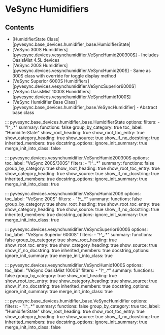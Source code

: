 # VeSync Humidifiers

## Contents

- [HumidifierState Class][pyvesync.base_devices.humidifier_base.HumidifierState]
- [VeSync 300S Humidifiers][pyvesync.devices.vesynchumidifier.VeSyncHumid200300S] - Includes OasisMist 4.5L devices
- [VeSync 200S Humidifiers][pyvesync.devices.vesynchumidifier.VeSyncHumid200S] - Same as 300S class with override for toggle display method
- [VeSync Superior 6000S Humidifiers][pyvesync.devices.vesynchumidifier.VeSyncSuperior6000S]
- [VeSync OasisMist 1000S Humidifiers][pyvesync.devices.vesynchumidifier.VeSyncHumid1000S]
- [VeSync Humidifier Base Class][pyvesync.base_devices.humidifier_base.VeSyncHumidifier] - Abstract base class

::: pyvesync.base_devices.humidifier_base.HumidifierState
    options:
        filters:
            - "!^_.*"
        summary:
            functions: false
        group_by_category: true
        toc_label: "HumidiferState"
        show_root_heading: true
        show_root_toc_entry: true
        show_category_heading: true
        show_source: true
        show_if_no_docstring: true
        inherited_members: true
        docstring_options:
            ignore_init_summary: true
        merge_init_into_class: false

::: pyvesync.devices.vesynchumidifier.VeSyncHumid200300S
    options:
        toc_label: "VeSync 200S/300S"
        filters:
            - "!^_.*"
        summary:
            functions: false
        group_by_category: true
        show_root_heading: true
        show_root_toc_entry: true
        show_category_heading: true
        show_source: true
        show_if_no_docstring: true
        inherited_members: true
        docstring_options:
            ignore_init_summary: true
        merge_init_into_class: true

::: pyvesync.devices.vesynchumidifier.VeSyncHumid200S
    options:
        toc_label: "VeSync 200S"
        filters:
            - "!^_.*"
        summary:
            functions: false
        group_by_category: true
        show_root_heading: true
        show_root_toc_entry: true
        show_category_heading: true
        show_source: true
        show_if_no_docstring: true
        inherited_members: true
        docstring_options:
            ignore_init_summary: true
        merge_init_into_class: true

::: pyvesync.devices.vesynchumidifier.VeSyncSuperior6000S
    options:
        toc_label: "VeSync Superior 6000S"
        filters:
            - "!^_.*"
        summary:
            functions: false
        group_by_category: true
        show_root_heading: true
        show_root_toc_entry: true
        show_category_heading: true
        show_source: true
        show_if_no_docstring: true
        inherited_members: true
        docstring_options:
            ignore_init_summary: true
        merge_init_into_class: true

::: pyvesync.devices.vesynchumidifier.VeSyncHumid1000S
    options:
        toc_label: "VeSync OasisMist 1000S"
        filters:
            - "!^_.*"
        summary:
            functions: false
        group_by_category: true
        show_root_heading: true
        show_root_toc_entry: true
        show_category_heading: true
        show_source: true
        show_if_no_docstring: true
        inherited_members: true
        docstring_options:
            ignore_init_summary: true
        merge_init_into_class: true

::: pyvesync.base_devices.humidifier_base.VeSyncHumidifier
    options:
        filters:
            - "!^_.*"
        summary:
            functions: false
        group_by_category: true
        toc_label: "HumidiferState"
        show_root_heading: true
        show_root_toc_entry: true
        show_category_heading: true
        show_source: true
        show_if_no_docstring: true
        inherited_members: true
        docstring_options:
            ignore_init_summary: true
        merge_init_into_class: false